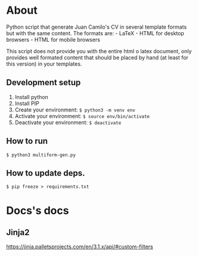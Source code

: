 # About
Python script that generate Juan Camilo's CV in several template formats    
but with the same content.
The formats are:
    - LaTeX
    - HTML for desktop browsers
    - HTML for mobile browsers

This script does not provide you with the entire html o latex document, 
only provides well formated content that should be placed by hand (at least
for this version) in your templates.

## Development setup
1. Install python
2. Install PIP
3. Create your environment: `$ python3 -m venv env`
4. Activate your environment: `$ source env/bin/activate`
5. Deactivate your environment: `$ deactivate`

## How to run
`$ python3 multiform-gen.py`

## How to update deps.
`$ pip freeze > requirements.txt`

# Docs's docs
## Jinja2
https://jinja.palletsprojects.com/en/3.1.x/api/#custom-filters
